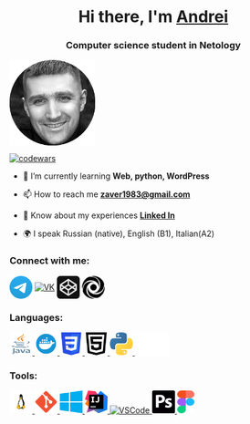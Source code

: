 <h1 align="center">Hi there, I'm <a href="https://github.com/ZavyalovAndrei/" target="_blank">Andrei</a> </h1>
<h3 align="center">Computer science student in Netology</h3>

<img align="center" src="https://raw.githubusercontent.com/ZavyalovAndrei/AboutMyself/14da197a952f75f87e04aa37d86304ae228384de/Images/Photo.png" alt="Photo" height="150" width="150" />

[![codewars](https://www.codewars.com/users/ZavyalovAndrei/badges/small)](https://www.codewars.com/users/ZavyalovAndrei)

- 🌱 I’m currently learning **Web, python, WordPress**

- 📫 How to reach me **zaver1983@gmail.com**

- 📄 Know about my experiences [**Linked In**](https://linkedin.com/in/андрей-завьялов-b706a925a)

- 🌍 I speak Russian (native), English (B1), Italian(A2)

### Connect with me:

<p align="left">
<a href="https://https://t.me/AndreiZavialov" target="blank"><img align="center" src="https://raw.githubusercontent.com/ZavyalovAndrei/AboutMyself/14da197a952f75f87e04aa37d86304ae228384de/Images/Telegram.svg" alt="Telegram" height="40" width="40" /></a>
<a href="https://vk.com/azavyalov83" target="blank"><img align="center" src="https://raw.githubusercontent.com/ZavyalovAndrei/AboutMyself/I14da197a952f75f87e04aa37d86304ae228384de/mages/vk.svg" alt="VK" height="40" width="40" /></a>
<a href="https://codepen.io/Zaver666" target="blank"><img align="center" src="https://raw.githubusercontent.com/ZavyalovAndrei/AboutMyself/14da197a952f75f87e04aa37d86304ae228384de/Images/codepen.svg" alt="Codepen" height="40" width="40" /></a>
<a href="https://replit.com/@AndrieiZavialov" target="blank"><img align="center" src="https://raw.githubusercontent.com/ZavyalovAndrei/AboutMyself/14da197a952f75f87e04aa37d86304ae228384de/Images/replit.svg" alt="ReplIt" height="40" width="40" /></a>
</p>

### Languages:

<p align="left"> 
<a href="https://www.java.com/" target="_blank" rel="noreferrer"> <img src="https://raw.githubusercontent.com/ZavyalovAndrei/AboutMyself/14da197a952f75f87e04aa37d86304ae228384de/Images/Java.svg" alt="Java" width="40" height="40"/> </a> 
<a href="https://www.docker.com/" target="_blank" rel="noreferrer"> <img src="https://raw.githubusercontent.com/ZavyalovAndrei/AboutMyself/14da197a952f75f87e04aa37d86304ae228384de/Images/Docker.svg" alt="Docker" width="40" height="40"/> </a> 
<a href="https://www.w3schools.com/css/" target="_blank" rel="noreferrer"> <img src="https://raw.githubusercontent.com/ZavyalovAndrei/AboutMyself/14da197a952f75f87e04aa37d86304ae228384de/Images/CSS3.svg" alt="css3" width="40" height="40"/> </a> 
<a href="https://www.w3.org/html/" target="_blank" rel="noreferrer"> <img src="https://raw.githubusercontent.com/ZavyalovAndrei/AboutMyself/14da197a952f75f87e04aa37d86304ae228384de/Images/HTML5.svg" alt="html5" width="40" height="40"/> </a> 
<a href="https://www.python.org" target="_blank" rel="noreferrer"> <img src="https://raw.githubusercontent.com/ZavyalovAndrei/AboutMyself/14da197a952f75f87e04aa37d86304ae228384de/Images/python.svg" alt="python" width="40" height="40"/> </a> 
<a href="https://www.markdownguide.org/basic-syntax/" target="_blank" rel="noreferrer"> <img src="https://raw.githubusercontent.com/ZavyalovAndrei/AboutMyself/14da197a952f75f87e04aa37d86304ae228384de/Images/markdown-white.svg" alt="python" width="60" height="40"/> </a> 
</p>

### Tools:

<p align="left"> 
<a href="https://www.linux.org/" target="_blank" rel="noreferrer"> <img src="https://raw.githubusercontent.com/ZavyalovAndrei/AboutMyself/14da197a952f75f87e04aa37d86304ae228384de/Images/linux.svg" alt="linux" width="40" height="40"/> </a> 
<a href="https://git-scm.com/" target="_blank" rel="noreferrer"> <img src="https://raw.githubusercontent.com/ZavyalovAndrei/AboutMyself/14da197a952f75f87e04aa37d86304ae228384de/Images/git.svg" alt="git" width="40" height="40"/> </a> 
<a href="https://www.microsoft.com/en-us/windows?r=1" target="_blank" rel="noreferrer"> <img src="https://raw.githubusercontent.com/ZavyalovAndrei/AboutMyself/14da197a952f75f87e04aa37d86304ae228384de/Images/windows.svg" alt="Windows" width="40" height="40"/> </a> 
<a href="https://www.jetbrains.com/idea/" target="_blank" rel="noreferrer"> <img src="https://raw.githubusercontent.com/ZavyalovAndrei/AboutMyself/14da197a952f75f87e04aa37d86304ae228384de/Images/Idea.svg" alt="Idea" width="40" height="40"/> </a> 
<a href="https://code.visualstudio.com/" target="_blank" rel="noreferrer"> <img src="https://raw.githubusercontent.com/ZavyalovAndrei/AboutMyself/14da197a952f75f87e04aa37d86304ae228384de/Images/VS-code.svg" alt="VSCode" width="40" height="40"/> </a> 
<a href="https://www.adobe.com/products/photoshop.html" target="_blank" rel="noreferrer"> <img src="https://raw.githubusercontent.com/ZavyalovAndrei/AboutMyself/14da197a952f75f87e04aa37d86304ae228384de/Images/Photoshop.svg" alt="Photoshop" width="40" height="40"/> </a> 
<a href="https://www.figma.com/" target="_blank" rel="noreferrer"> <img src="https://raw.githubusercontent.com/ZavyalovAndrei/AboutMyself/14da197a952f75f87e04aa37d86304ae228384de/Images/figma.svg" alt="figma" width="30" height="40"/> </a> 
</p>
